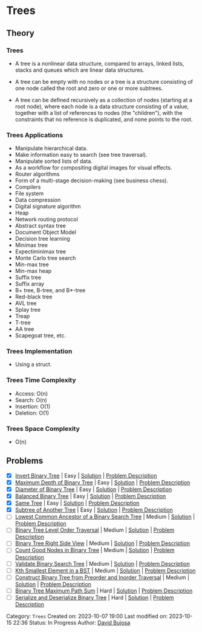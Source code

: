 # Trees

## Theory

### Trees

- A tree is a nonlinear data structure, compared to arrays, linked lists, stacks and queues which are linear data structures.

- A tree can be empty with no nodes or a tree is a structure consisting of one node called the root and zero or one or more subtrees.

- A tree can be defined recursively as a collection of nodes (starting at a root node), where each node is a data structure consisting of a value, together with a list of references to nodes (the "children"), with the constraints that no reference is duplicated, and none points to the root.

### Trees Applications

- Manipulate hierarchical data.
- Make information easy to search (see tree traversal).
- Manipulate sorted lists of data.
- As a workflow for compositing digital images for visual effects.
- Router algorithms
- Form of a multi-stage decision-making (see business chess).
- Compilers
- File system
- Data compression
- Digital signature algorithm
- Heap
- Network routing protocol
- Abstract syntax tree
- Document Object Model
- Decision tree learning
- Minimax tree
- Expectiminimax tree
- Monte Carlo tree search
- Min-max tree
- Min-max heap
- Suffix tree
- Suffix array
- B+ tree, B-tree, and B\*-tree
- Red-black tree
- AVL tree
- Splay tree
- Treap
- T-tree
- AA tree
- Scapegoat tree, etc.

### Trees Implementation

- Using a struct.

### Trees Time Complexity

- Access: O(n)
- Search: O(n)
- Insertion: O(1)
- Deletion: O(1)

### Trees Space Complexity

- O(n)

## Problems

- [x] [Invert Binary Tree](https://leetcode.com/problems/invert-binary-tree/) | Easy | [Solution](../../../src/easy/invert_binary_tree.rs) | [Problem Description](../../../src/easy/readme.md#226-invert-binary-tree)
- [x] [Maximum Depth of Binary Tree](https://leetcode.com/problems/maximum-depth-of-binary-tree/) | Easy | [Solution](../../../src/easy/maximum_depth_of_binary_tree.rs) | [Problem Description](../../../src/easy/readme.md#104-maximum-depth-of-binary-tree)
- [x] [Diameter of Binary Tree](https://leetcode.com/problems/diameter-of-binary-tree/) | Easy | [Solution](../../../src/easy/diameter_of_binary_tree.rs) | [Problem Description](../../../src/easy/readme.md#543-diameter-of-binary-tree)
- [x] [Balanced Binary Tree](https://leetcode.com/problems/balanced-binary-tree/) | Easy | [Solution](../../../src/easy/balanced_binary_tree.rs) | [Problem Description](../../../src/easy/readme.md#110-balanced-binary-tree)
- [x] [Same Tree](https://leetcode.com/problems/same-tree/) | Easy | [Solution](../../../src/easy/same_tree.rs) | [Problem Description](../../../src/easy/readme.md#100-same-tree)
- [x] [Subtree of Another Tree](https://leetcode.com/problems/subtree-of-another-tree/) | Easy | [Solution](../../../src/easy/subtree_of_another_tree.rs) | [Problem Description](../../../src/easy/readme.md#572-subtree-of-another-tree)
- [ ] [Lowest Common Ancestor of a Binary Search Tree](https://leetcode.com/problems/lowest-common-ancestor-of-a-binary-search-tree/) | Medium | [Solution](../../../src/easy/lowest_common_ancestor_of_a_binary_search_tree.rs) | [Problem Description](../../../src/medium/readme.md#235-lowest-common-ancestor-of-a-binary-search-tree)
- [ ] [Binary Tree Level Order Traversal](https://leetcode.com/problems/binary-tree-level-order-traversal/) | Medium | [Solution](../../../src/medium/binary_tree_level_order_traversal.rs) | [Problem Description](../../../src/medium/readme.md#102-binary-tree-level-order-traversal)
- [ ] [Binary Tree Right Side View](https://leetcode.com/problems/binary-tree-right-side-view/) | Medium | [Solution](../../../src/medium/binary_tree_right_side_view.rs) | [Problem Description](../../../src/medium/readme.md#199-binary-tree-right-side-view)
- [ ] [Count Good Nodes in Binary Tree](https://leetcode.com/problems/count-good-nodes-in-binary-tree/) | Medium | [Solution](../../../src/medium/count_good_nodes_in_binary_tree.rs) | [Problem Description](../../../src/medium/readme.md#1448-count-good-nodes-in-binary-tree)
- [ ] [Validate Binary Search Tree](https://leetcode.com/problems/validate-binary-search-tree/) | Medium | [Solution](../../../src/medium/validate_binary_search_tree.rs) | [Problem Description](../../../src/medium/readme.md#98-validate-binary-search-tree)
- [ ] [Kth Smallest Element in a BST](https://leetcode.com/problems/kth-smallest-element-in-a-bst/) | Medium | [Solution](../../../src/medium/kth_smallest_element_in_a_bst.rs) | [Problem Description](../../../src/medium/readme.md#230-kth-smallest-element-in-a-bst)
- [ ] [Construct Binary Tree from Preorder and Inorder Traversal](https://leetcode.com/problems/construct-binary-tree-from-preorder-and-inorder-traversal/) | Medium | [Solution](../../../src/medium/construct_binary_tree_from_preorder_and_inorder_traversal.rs) | [Problem Description](../../../src/medium/readme.md#105-construct-binary-tree-from-preorder-and-inorder-traversal)
- [ ] [Binary Tree Maximum Path Sum](https://leetcode.com/problems/binary-tree-maximum-path-sum/) | Hard | [Solution](../../../src/hard/binary_tree_maximum_path_sum.rs) | [Problem Description](../../../src/hard/readme.md#124-binary-tree-maximum-path-sum)
- [ ] [Serialize and Deserialize Binary Tree](https://leetcode.com/problems/serialize-and-deserialize-binary-tree/) | Hard | [Solution](../../../src/hard/serialize_and_deserialize_binary_tree.rs) | [Problem Description](../../../src/hard/readme.md#297-serialize-and-deserialize-binary-tree)

Category: `Trees`
Created on: 2023-10-07 19:00
Last modified on: 2023-10-15 22:36
Status: In Progress
Author: [David Bujosa](https://github.com/bujosa)
